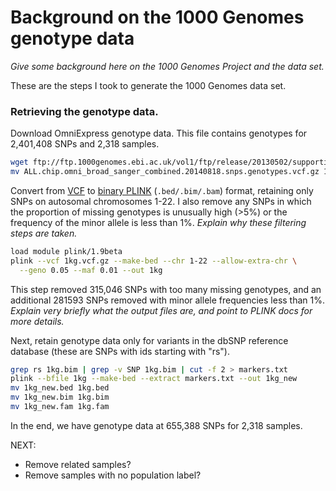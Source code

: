 # Background on the 1000 Genomes genotype data

*Give some background here on the 1000 Genomes Project and the data
set.*

These are the steps I took to generate the 1000 Genomes data set.

### Retrieving the genotype data.

Download OmniExpress genotype data. This file contains genotypes for
2,401,408 SNPs and 2,318 samples.

```bash
wget ftp://ftp.1000genomes.ebi.ac.uk/vol1/ftp/release/20130502/supporting/hd_genotype_chip/ALL.chip.omni_broad_sanger_combined.20140818.snps.genotypes.vcf.gz
mv ALL.chip.omni_broad_sanger_combined.20140818.snps.genotypes.vcf.gz 1kg.vcf.gz
```

Convert from [VCF](http://www.cog-genomics.org/plink2/formats#vcf) to
[binary PLINK](http://www.cog-genomics.org/plink2/input)
(`.bed/.bim/.bam`) format, retaining only SNPs on autosomal
chromosomes 1-22. I also remove any SNPs in which the proportion of
missing genotypes is unusually high (>5%) or the frequency of the minor
allele is less than 1%. *Explain why these filtering steps are taken.*

```bash
load module plink/1.9beta
plink --vcf 1kg.vcf.gz --make-bed --chr 1-22 --allow-extra-chr \
  --geno 0.05 --maf 0.01 --out 1kg
```

This step removed 315,046 SNPs with too many missing genotypes, and an
additional 281593 SNPs removed with minor allele frequencies less than
1%. *Explain very briefly what the output files are, and point to
PLINK docs for more details.*

Next, retain genotype data only for variants in the dbSNP reference
database (these are SNPs with ids starting with "rs").

```bash
grep rs 1kg.bim | grep -v SNP 1kg.bim | cut -f 2 > markers.txt
plink --bfile 1kg --make-bed --extract markers.txt --out 1kg_new
mv 1kg_new.bed 1kg.bed
mv 1kg_new.bim 1kg.bim
mv 1kg_new.fam 1kg.fam
```

In the end, we have genotype data at 655,388 SNPs for 2,318 samples.

NEXT:
- Remove related samples?
- Remove samples with no population label?
